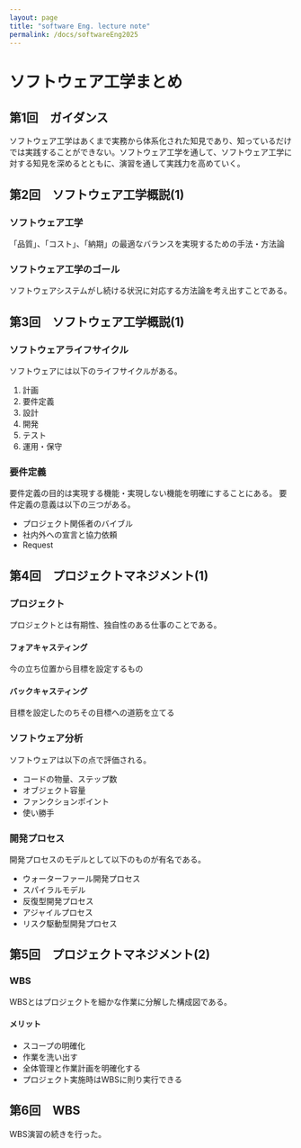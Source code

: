 ```yaml
---
layout: page
title: "software Eng. lecture note"
permalink: /docs/softwareEng2025
---
```

# ソフトウェア工学まとめ
## 第1回　ガイダンス
ソフトウェア工学はあくまで実務から体系化された知見であり、知っているだけでは実践することができない。ソフトウェア工学を通して、ソフトウェア工学に対する知見を深めるとともに、演習を通して実践力を高めていく。

## 第2回　ソフトウェア工学概説(1)
### ソフトウェア工学
「品質」、「コスト」、「納期」の最適なバランスを実現するための手法・方法論
### ソフトウェア工学のゴール
ソフトウェアシステムがし続ける状況に対応する方法論を考え出すことである。

## 第3回　ソフトウェア工学概説(1)
### ソフトウェアライフサイクル
ソフトウェアには以下のライフサイクルがある。
1. 計画
2. 要件定義
3. 設計
4. 開発
5. テスト
6. 運用・保守
### 要件定義
要件定義の目的は実現する機能・実現しない機能を明確にすることにある。
要件定義の意義は以下の三つがある。
- プロジェクト関係者のバイブル
- 社内外への宣言と協力依頼
- Request

## 第4回　プロジェクトマネジメント(1)
### プロジェクト
プロジェクトとは有期性、独自性のある仕事のことである。
#### フォアキャスティング
今の立ち位置から目標を設定するもの

#### バックキャスティング
目標を設定したのちその目標への道筋を立てる

### ソフトウェア分析
ソフトウェアは以下の点で評価される。
- コードの物量、ステップ数
- オブジェクト容量
- ファンクションポイント
- 使い勝手

### 開発プロセス
開発プロセスのモデルとして以下のものが有名である。
- ウォーターファール開発プロセス
- スパイラルモデル
- 反復型開発プロセス
- アジャイルプロセス
- リスク駆動型開発プロセス

## 第5回　プロジェクトマネジメント(2)
### WBS
WBSとはプロジェクトを細かな作業に分解した構成図である。
#### メリット
- スコープの明確化
- 作業を洗い出す
- 全体管理と作業計画を明確化する
- プロジェクト実施時はWBSに則り実行できる

## 第6回　WBS
WBS演習の続きを行った。